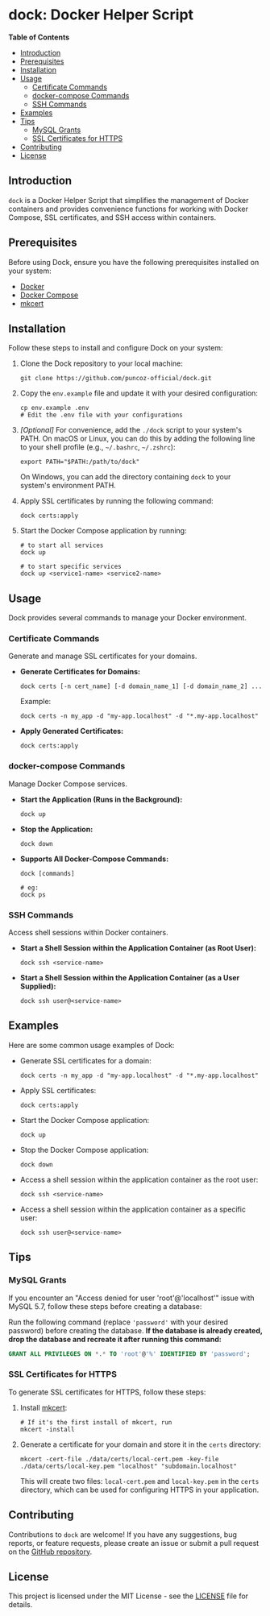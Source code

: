 # **dock**: Docker Helper Script

**Table of Contents**
- [Introduction](#introduction)
- [Prerequisites](#prerequisites)
- [Installation](#installation)
- [Usage](#usage)
    - [Certificate Commands](#certificate-commands)
    - [docker-compose Commands](#docker-compose-commands)
    - [SSH Commands](#ssh-commands)
- [Examples](#examples)
- [Tips](#tips)
    - [MySQL Grants](#mysql-grants)
    - [SSL Certificates for HTTPS](#ssl-certificates-for-https)
- [Contributing](#contributing)
- [License](#license)

## Introduction
`dock` is a Docker Helper Script that simplifies the management of Docker containers and provides convenience functions 
for working with Docker Compose, SSL certificates, and SSH access within containers.

## Prerequisites
Before using Dock, ensure you have the following prerequisites installed on your system:
- [Docker](https://docs.docker.com/get-docker/)
- [Docker Compose](https://docs.docker.com/compose/install/)
- [mkcert](https://github.com/FiloSottile/mkcert)

## Installation
Follow these steps to install and configure Dock on your system:

1. Clone the Dock repository to your local machine:
   ```shell
   git clone https://github.com/puncoz-official/dock.git
   ```

2. Copy the `env.example` file and update it with your desired configuration:
   ```shell
   cp env.example .env
   # Edit the .env file with your configurations
   ```

3. _[Optional]_ For convenience, add the `./dock` script to your system's PATH. On macOS or Linux, you can do this by adding the 
following line to your shell profile (e.g., `~/.bashrc`, `~/.zshrc`):
   ```shell
   export PATH="$PATH:/path/to/dock"
   ```

   On Windows, you can add the directory containing `dock` to your system's environment PATH.

4. Apply SSL certificates by running the following command:
   ```shell
   dock certs:apply
   ```

5. Start the Docker Compose application by running:
   ```shell
   # to start all services
   dock up
   
   # to start specific services 
   dock up <service1-name> <service2-name>
   ```

## Usage
Dock provides several commands to manage your Docker environment.

### Certificate Commands
Generate and manage SSL certificates for your domains.

- **Generate Certificates for Domains:**
  ```shell
  dock certs [-n cert_name] [-d domain_name_1] [-d domain_name_2] ...
  ```

  Example:
  ```shell
  dock certs -n my_app -d "my-app.localhost" -d "*.my-app.localhost"
  ```

- **Apply Generated Certificates:**
  ```shell
  dock certs:apply
  ```

### docker-compose Commands
Manage Docker Compose services.

- **Start the Application (Runs in the Background):**
  ```shell
  dock up
  ```

- **Stop the Application:**
  ```shell
  dock down
  ```

- **Supports All Docker-Compose Commands:**
  ```shell
  dock [commands]
  
  # eg:
  dock ps
  ```

### SSH Commands
Access shell sessions within Docker containers.

- **Start a Shell Session within the Application Container (as Root User):**
  ```shell
  dock ssh <service-name>
  ```

- **Start a Shell Session within the Application Container (as a User Supplied):**
  ```shell
  dock ssh user@<service-name>
  ```

## Examples
Here are some common usage examples of Dock:

- Generate SSL certificates for a domain:
  ```shell
  dock certs -n my_app -d "my-app.localhost" -d "*.my-app.localhost"
  ```

- Apply SSL certificates:
  ```shell
  dock certs:apply
  ```

- Start the Docker Compose application:
  ```shell
  dock up
  ```

- Stop the Docker Compose application:
  ```shell
  dock down
  ```

- Access a shell session within the application container as the root user:
  ```shell
  dock ssh <service-name>
  ```

- Access a shell session within the application container as a specific user:
  ```shell
  dock ssh user@<service-name>
  ```

## Tips
### MySQL Grants
If you encounter an "Access denied for user 'root'@'localhost'" issue with MySQL 5.7, follow these steps before 
creating a database:

Run the following command (replace `'password'` with your desired password) before creating the database. **If the 
database is already created, drop the database and recreate it after running this command:**

```sql
GRANT ALL PRIVILEGES ON *.* TO 'root'@'%' IDENTIFIED BY 'password';
```

### SSL Certificates for HTTPS
To generate SSL certificates for HTTPS, follow these steps:

1. Install [mkcert](https://github.com/FiloSottile/mkcert):
   ```shell
   # If it's the first install of mkcert, run
   mkcert -install
   ```

2. Generate a certificate for your domain and store it in the `certs` directory:
   ```shell
   mkcert -cert-file ./data/certs/local-cert.pem -key-file ./data/certs/local-key.pem "localhost" "subdomain.localhost"
   ```

   This will create two files: `local-cert.pem` and `local-key.pem` in the `certs` directory, which can be used for 
configuring HTTPS in your application.

## Contributing
Contributions to `dock` are welcome! If you have any suggestions, bug reports, or feature requests, please create an 
issue or submit a pull request on the [GitHub repository](https://github.com/puncoz-official/dock).

## License
This project is licensed under the MIT License - see the [LICENSE](LICENSE) file for details.
